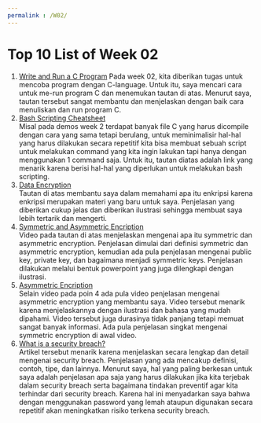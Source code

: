 ```yaml
---
permalink : /W02/
---
```

Top 10 List of Week 02
==============================
1. [Write and Run a C Program](https://vitux.com/how-to-write-and-run-a-c-program-in-linux/)
    Pada week 02, kita diberikan tugas untuk mencoba program dengan C-language. Untuk itu, saya mencari cara untuk me-run program C dan menemukan tautan di atas. Menurut saya, tautan tersebut sangat membantu dan menjelaskan dengan baik cara menuliskan dan run program C.
2. [Bash Scripting Cheatsheet](https://devhints.io/bash)<br>
    Misal pada demos week 2 terdapat banyak file C yang harus dicompile dengan cara yang sama tetapi berulang, untuk meminimalisir hal-hal yang harus dilakukan secara repetitif kita bisa membuat sebuah script untuk melakukan command yang kita ingin lakukan tapi hanya dengan menggunakan 1 command saja. Untuk itu, tautan diatas adalah link yang menarik karena berisi hal-hal yang diperlukan untuk melakukan bash scripting.
3. [Data Encryption](https://www.tutorialspoint.com/internet_technologies/data_encryption.htm)<br>
    Tautan di atas membantu saya dalam memahami apa itu enkripsi karena enkripsi merupakan materi yang baru untuk saya. Penjelasan yang diberikan cukup jelas dan diberikan ilustrasi sehingga membuat saya lebih tertarik dan mengerti.
4. [Symmetric and Asymmetric Encription](https://www.youtube.com/watch?v=pArLLJmgX10)<br>
    Video pada tautan di atas menjelaskan mengenai apa itu symmetric dan asymmetric encryption. Penjelasan dimulai dari definisi symmetric dan asymmetric encryption, kemudian ada pula penjelasan mengenai public key, private key, dan bagaimana menjadi symmetric keys. Penjelasan dilakukan melalui bentuk powerpoint yang juga dilengkapi dengan ilustrasi.
5. [Asymmetric Encription](https://www.youtube.com/watch?v=AQDCe585Lnc)<br>
    Selain video pada poin 4 ada pula video penjelasan mengenai asymmetric encryption yang membantu saya. Video tersebut menarik karena menjelaskannya dengan ilustrasi dan bahasa yang mudah dipahami. Video tersebut juga durasinya tidak panjang tetapi memuat sangat banyak informasi. Ada pula penjelasan singkat mengenai symmetric encryption di awal video.
6. [What is a security breach?](https://www.kaspersky.com/resource-center/threats/what-is-a-security-breach)<br>
    Artikel tersebut menarik karena menjelaskan secara lengkap dan detail mengenai security breach. Penjelasan yang ada mencakup definisi, contoh, tipe, dan lainnya. Menurut saya, hal yang paling berkesan untuk saya adalah penjelasan apa saja yang harus dilakukan jika kita terjebak dalam security breach serta bagaimana tindakan preventif agar kita terhindar dari security breach. Karena hal ini menyadarkan saya bahwa dengan menggunakan password yang lemah ataupun digunakan secara repetitif akan meningkatkan risiko terkena security breach.
